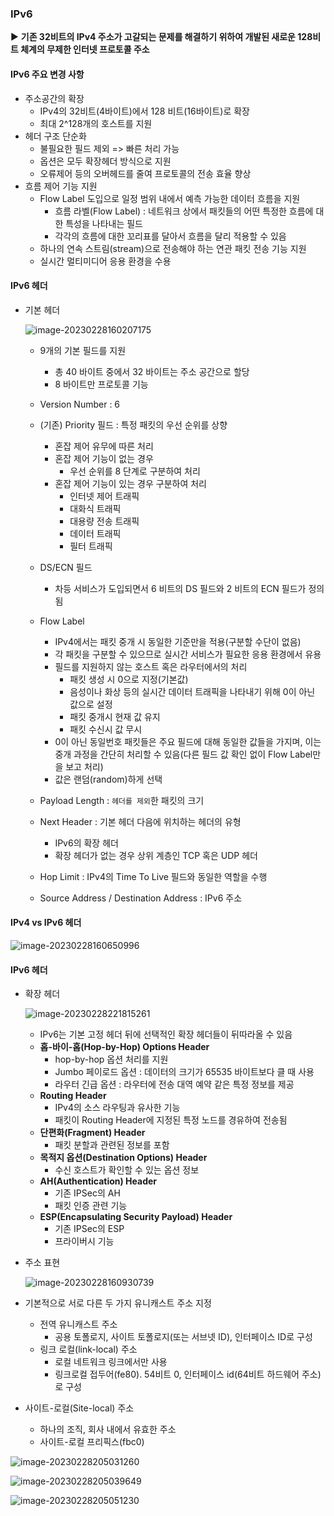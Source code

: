 ### IPv6 

▶️ **기존 32비트의 IPv4 주소가 고갈되는 문제를 해결하기 위하여 개발된 새로운 128비트 체계의 무제한 인터넷 프로토콜 주소**



#### IPv6 주요 변경 사항

- 주소공간의 확장
  - IPv4의 32비트(4바이트)에서 128 비트(16바이트)로 확장
  - 최대 2^128개의 호스트를 지원
- 헤더 구조 단순화
  - 불필요한 필드 제외 => 빠른 처리 가능
  - 옵션은 모두 확장헤더 방식으로 지원
  - 오류제어 등의 오버헤드를 줄여 프로토콜의 전송 효율 향상
- 흐름 제어 기능 지원
  - Flow Label 도입으로 일정 범위 내에서 예측 가능한 데이터 흐름을 지원
    - 흐름 라벨(Flow Label) : 네트워크 상에서 패킷들의 어떤 특정한 흐름에 대한 특성을 나타내는 필드
    - 각각의 흐름에 대한 꼬리표를 달아서 흐름을 달리 적용할 수 있음
  - 하나의 연속 스트림(stream)으로 전송해야 하는 연관 패킷 전송 기능 지원
  - 실시간 멀티미디어 응용 환경을 수용



#### IPv6 헤더

- 기본 헤더

  ![image-20230228160207175](../../../../../../AppData/Roaming/Typora/typora-user-images/image-20230228160207175.png)

  - 9개의 기본 필드를 지원

    - 총 40 바이트 중에서 32 바이트는 주소 공간으로 할당
    - 8 바이트만 프로토콜 기능

  - Version Number : 6

  - (기존) Priority 필드 : 특정 패킷의 우선 순위를 상향

    - 혼잡 제어 유무에 따른 처리
    - 혼잡 제어 기능이 없는 경우
      - 우선 순위를 8 단계로 구분하여 처리
    - 혼잡 제어 기능이 있는 경우 구분하여 처리
      - 인터넷 제어 트래픽
      - 대화식 트래픽
      - 대용량 전송 트래픽
      - 데이터 트래픽
      - 필터 트래픽

  - DS/ECN 필드

    - 차등 서비스가 도입되면서 6 비트의 DS 필드와 2 비트의 ECN 필드가 정의됨

  - Flow Label

    - IPv4에서는 패킷 중개 시 동일한 기준만을 적용(구분할 수단이 없음)
    - 각 패킷을 구분할 수 있으므로 실시간 서비스가 필요한 응용 환경에서 유용
    - 필드를 지원하지 않는 호스트 혹은 라우터에서의 처리
      - 패킷 생성 시 0으로 지정(기본값)
      - 음성이나 화상 등의 실시간 데이터 트래픽을 나타내기 위해 0이 아닌 값으로 설정
      - 패킷 중개시 현재 값 유지
      - 패킷 수신시 값 무시
    - 0이 아닌 동일번호 패킷들은 주요 필드에 대해 동일한 값들을 가지며, 이는 중개 과정을 간단히 처리할 수 있음(다른 필드 값 확인 없이 Flow Label만을 보고 처리)
    - 값은 랜덤(random)하게 선택

  - Payload Length : `헤더를 제외`한 패킷의 크기

  - Next Header : 기본 헤더 다음에 위치하는 헤더의 유형

    - IPv6의 확장 헤더
    - 확장 헤더가 없는 경우 상위 계층인 TCP 혹은 UDP 헤더

  - Hop Limit : IPv4의 Time To Live 필드와 동일한 역할을 수행

  - Source Address / Destination Address : IPv6 주소

    


#### IPv4 vs IPv6 헤더

![image-20230228160650996](../../../../../../AppData/Roaming/Typora/typora-user-images/image-20230228160650996.png)



#### IPv6 헤더

- 확장 헤더

  ![image-20230228221815261](../../../../../../AppData/Roaming/Typora/typora-user-images/image-20230228221815261.png)

  - IPv6는 기본 고정 헤더 뒤에 선택적인 확장 헤더들이 뒤따라올 수 있음
  - **홉-바이-홉(Hop-by-Hop) Options Header**
    - hop-by-hop 옵션 처리를 지원
    - Jumbo 페이로드 옵션 : 데이터의 크기가 65535 바이트보다 클 때 사용
    - 라우터 긴급 옵션 : 라우터에 전송 대역 예약 같은 특정 정보를 제공
  - **Routing Header**
    - IPv4의 소스 라우팅과 유사한 기능
    - 패킷이 Routing Header에 지정된 특정 노드를 경유하여 전송됨
  - **단편화(Fragment) Header**
    - 패킷 분할과 관련된 정보를 포함
  - **목적지 옵션(Destination Options) Header**
    - 수신 호스트가 확인할 수 있는 옵션 정보
  - **AH(Authentication) Header**
    - 기존 IPSec의 AH
    - 패킷 인증 관련 기능
  - **ESP(Encapsulating Security Payload) Header**
    - 기존 IPSec의 ESP
    - 프라이버시 기능

- 주소 표현

  ![image-20230228160930739](../../../../../../AppData/Roaming/Typora/typora-user-images/image-20230228160930739.png)



- 기본적으로 서로 다른 두 가지 유니캐스트 주소 지정
  - 전역 유니캐스트 주소
    - 공용 토폴로지, 사이트 토폴로지(또는 서브넷 ID), 인터페이스 ID로 구성
  - 링크 로컬(link-local) 주소
    - 로컬 네트워크 링크에서만 사용
    - 링크로컬 접두어(fe80). 54비트 0, 인터페이스 id(64비트 하드웨어 주소)로 구성
- 사이트-로컬(Site-local) 주소
  - 하나의 조직, 회사 내에서 유효한 주소
  - 사이트-로컬 프리픽스(fbc0)

![image-20230228205031260](../../../../../../AppData/Roaming/Typora/typora-user-images/image-20230228205031260.png)

![image-20230228205039649](../../../../../../AppData/Roaming/Typora/typora-user-images/image-20230228205039649.png)

![image-20230228205051230](../../../../../../AppData/Roaming/Typora/typora-user-images/image-20230228205051230.png)